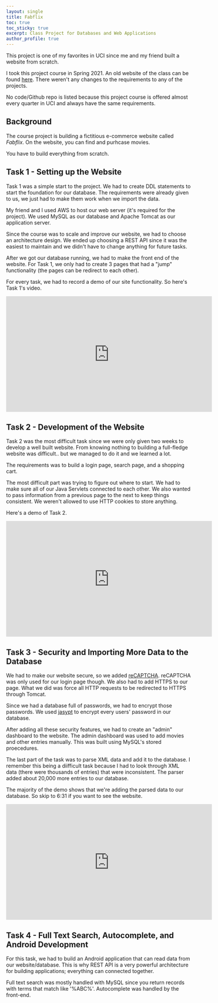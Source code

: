 ```yaml
---
layout: single
title: Fabflix
toc: true
toc_sticky: true
excerpt: Class Project for Databases and Web Applications
author_profile: true
---
```


This project is one of my favorites in UCI since me and my friend built a website
from scratch.

I took this project course in Spring 2021. An old website of the class can be found 
[here](https://grape.ics.uci.edu/wiki/public/wiki/cs122b-2019-winter). 
There weren't any changes to the requirements to any of the projects.

No code/Github repo is listed because this project course is offered almost every
quarter in UCI and always have the same requirements. 

## Background

The course project is building a fictitious e-commerce website called *Fabflix*. 
On the website, you can find and purhcase movies. 

You have to build everything from scratch. 

## Task 1 - Setting up the Website 

Task 1 was a simple start to the project. We had to create DDL statements to
start the foundation for our database. The requirements were already given to us,
we just had to make them work when we import the data. 

My friend and I used AWS to host our web server (it's required for the project). 
We used MySQL as our database and Apache Tomcat as our application server. 

Since the course was to scale and improve our website, we had to choose an 
architecture design. We ended up choosing a REST API since it was the easiest to
maintain and we didn't have to change anything for future tasks.  

After we got our database running, we had to make the front end of the 
website. For Task 1, we only had to create 3 pages that had a "jump" functionality
(the pages can be redirect to each other).

For every task, we had to record a demo of our site functionality.
So here's Task 1's video. 

<iframe width="560" height="315" src="https://www.youtube-nocookie.com/embed/gs8s__miUOc" frameborder="0" allow="accelerometer; autoplay; clipboard-write; encrypted-media; gyroscope; picture-in-picture" allowfullscreen></iframe>

## Task 2 - Development of the Website

Task 2 was the most difficult task since we were only given two weeks to develop
a well built website. From knowing nothing to building a full-fledge website
was difficult.. but we managed to do it and we learned a lot. 

The requirements was to build a login page, search page, and a shopping cart.

The most difficult part was trying to figure out where to start. We had to
make sure all of our Java Servlets connected to each other. We also wanted to pass
information from a previous page to the next to keep things consistent. 
We weren't allowed to use HTTP cookies to store anything. 

Here's a demo of Task 2. 
<iframe width="560" height="315" src="https://www.youtube-nocookie.com/embed/2d_RnZnQXvo" frameborder="0" allow="accelerometer; autoplay; clipboard-write; encrypted-media; gyroscope; picture-in-picture" allowfullscreen></iframe>

## Task 3 - Security and Importing More Data to the Database

We had to make our website secure, so we added 
[reCAPTCHA](https://www.google.com/recaptcha/about/). reCAPTCHA was only used
for our login page though. We also had to add HTTPS to our page. What we did
was force all HTTP requests to be redirected to HTTPS through Tomcat.

Since we had a database full of passwords, we had to encrypt those 
passwords. We used [jasypt](http://www.jasypt.org/) to encrypt every users'
password in our database. 

After adding all these security features, we had to create an "admin" 
dashboard to the website. The admin dashboard was used to add movies and other 
entries manually. This was built using MySQL's stored proecedures. 

The last part of the task was to parse XML data and add it to the database.
I remember this being a diifficult task because I had to look through
XML data (there were thousands of entries) that were inconsistent. 
The parser added about 20,000 more entries to our database. 

The majority of the demo shows that we're adding the parsed data to our
database. So skip to 6:31 if you want to see the website. 
<iframe width="560" height="315" src="https://www.youtube-nocookie.com/embed/HS5hydjLNl4" frameborder="0" allow="accelerometer; autoplay; clipboard-write; encrypted-media; gyroscope; picture-in-picture" allowfullscreen></iframe>

## Task 4 - Full Text Search, Autocomplete, and Android Development

For this task, we had to build an Android application that can read
data from our website/database. This is why REST API is a very powerful 
architecture for building applications; everything can connected together. 

Full text search was mostly handled with MySQL since you return records with
terms that match like '%ABC%'. Autocomplete was handled by the front-end. 
